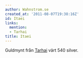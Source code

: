 ```yaml
---
author: Wahnstrom.se
created_at: '2011-08-07T19:38:16Z'
id: Itaei
links:
  mention:
  - Tarhai
title: Itaei
---
```


Guldmynt från [Tarhai] värt 540 silver.

  [Tarhai]: Tarhai